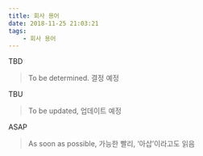 ```yaml
---
title: 회사 용어
date: 2018-11-25 21:03:21
tags:
    - 회사 용어
---
```


TBD
> To be determined. 결정 예정

TBU
> To be updated, 업데이트 예정

ASAP
> As soon as possible, 가능한 빨리, ‘아삽’이라고도 읽음

<!-- more -->
